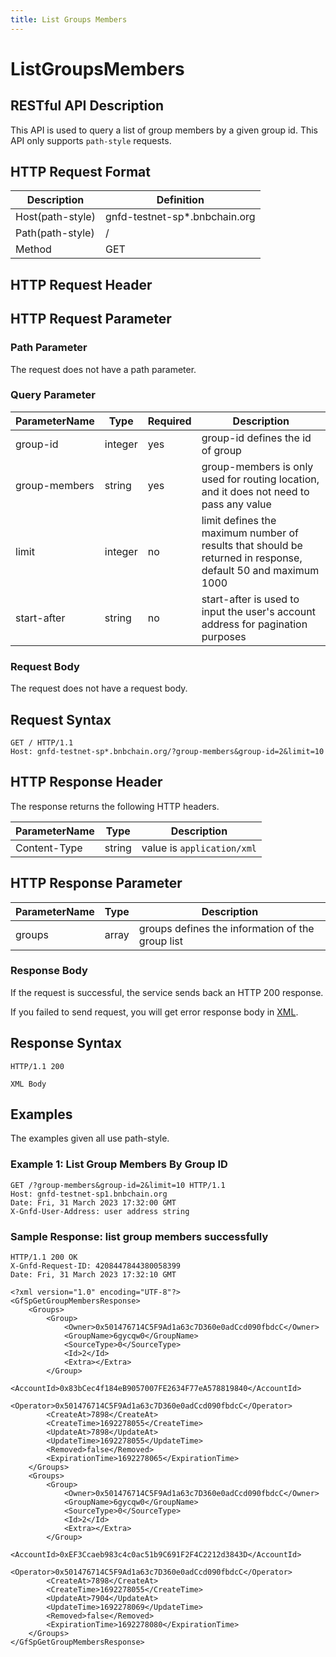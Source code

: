 ```yaml
---
title: List Groups Members
---
```


# ListGroupsMembers

## RESTful API Description

This API is used to query a list of group members by a given group id. This API only supports `path-style` requests.

## HTTP Request Format

| Description      | Definition                     |
| ---------------- | ------------------------------ |
| Host(path-style) | gnfd-testnet-sp*.bnbchain.org |
| Path(path-style) | /                              |
| Method           | GET                            |

## HTTP Request Header

## HTTP Request Parameter

### Path Parameter

The request does not have a path parameter.

### Query Parameter

| ParameterName | Type    | Required | Description                                                                                                  |
|---------------|---------|----------|--------------------------------------------------------------------------------------------------------------|
| group-id      | integer | yes      | group-id defines the id of group                                                                             |
| group-members | string  | yes      | group-members is only used for routing location, and it does not need to pass any value                      |
| limit         | integer | no       | limit defines the maximum number of results that should be returned in response, default 50 and maximum 1000 |
| start-after   | string  | no       | start-after is used to input the user's account address for pagination purposes                              |


### Request Body

The request does not have a request body.

## Request Syntax

```HTTP
GET / HTTP/1.1
Host: gnfd-testnet-sp*.bnbchain.org/?group-members&group-id=2&limit=10
```

## HTTP Response Header

The response returns the following HTTP headers.

| ParameterName | Type   | Description                 |
| ------------- | ------ | --------------------------- |
| Content-Type  | string | value is `application/xml`  |

## HTTP Response Parameter

| ParameterName | Type  | Description                                      |
| ------------- | ----- | ------------------------------------------------ |
| groups        | array | groups defines the information of the group list |

### Response Body

If the request is successful, the service sends back an HTTP 200 response.

If you failed to send request, you will get error response body in [XML](./sp_response.md#sp-error-response).

## Response Syntax

```HTTP
HTTP/1.1 200

XML Body
```

## Examples

The examples given all use path-style.

### Example 1: List Group Members By Group ID

```HTTP
GET /?group-members&group-id=2&limit=10 HTTP/1.1
Host: gnfd-testnet-sp1.bnbchain.org
Date: Fri, 31 March 2023 17:32:00 GMT
X-Gnfd-User-Address: user address string
```

### Sample Response: list group members successfully

```HTTP
HTTP/1.1 200 OK
X-Gnfd-Request-ID: 4208447844380058399
Date: Fri, 31 March 2023 17:32:10 GMT

<?xml version="1.0" encoding="UTF-8"?>
<GfSpGetGroupMembersResponse>
    <Groups>
        <Group>
            <Owner>0x501476714C5F9Ad1a63c7D360e0adCcd090fbdcC</Owner>
            <GroupName>6gycqw0</GroupName>
            <SourceType>0</SourceType>
            <Id>2</Id>
            <Extra></Extra>
        </Group>
        <AccountId>0x83bCec4f184eB9057007FE2634F77eA578819840</AccountId>
        <Operator>0x501476714C5F9Ad1a63c7D360e0adCcd090fbdcC</Operator>
        <CreateAt>7898</CreateAt>
        <CreateTime>1692278055</CreateTime>
        <UpdateAt>7898</UpdateAt>
        <UpdateTime>1692278055</UpdateTime>
        <Removed>false</Removed>
        <ExpirationTime>1692278065</ExpirationTime>
    </Groups>
    <Groups>
        <Group>
            <Owner>0x501476714C5F9Ad1a63c7D360e0adCcd090fbdcC</Owner>
            <GroupName>6gycqw0</GroupName>
            <SourceType>0</SourceType>
            <Id>2</Id>
            <Extra></Extra>
        </Group>
        <AccountId>0xEF3Ccaeb983c4c0ac51b9C691F2F4C2212d3843D</AccountId>
        <Operator>0x501476714C5F9Ad1a63c7D360e0adCcd090fbdcC</Operator>
        <CreateAt>7898</CreateAt>
        <CreateTime>1692278055</CreateTime>
        <UpdateAt>7904</UpdateAt>
        <UpdateTime>1692278069</UpdateTime>
        <Removed>false</Removed>
        <ExpirationTime>1692278080</ExpirationTime>
    </Groups>
</GfSpGetGroupMembersResponse>
```
